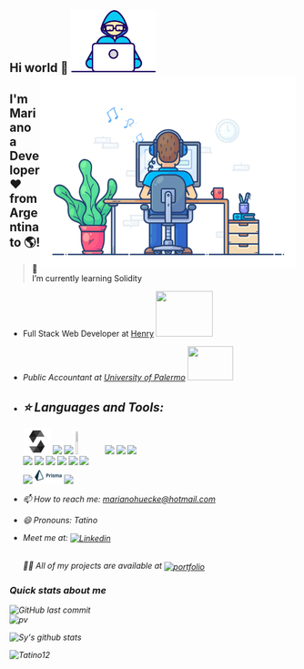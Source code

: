 



## Hi world 👋 <img src="https://github.com/Tatino12/Tatino12/blob/main/images/Developer.gif?raw=true" href="https://github.com/Tatino12" alt="CoDiNg RocKs"  width="150"/> <img align="right" src="https://github.com/Tatino12/Tatino12/blob/main/images/dev-working_rounded.gif?raw=true" href="https://github.com/sp-xd" alt="Hello Coders" width="450"/> 
<h2> I'm Mariano a Developer ❤️ from Argentina to 🌎!  </h2>
 
 
 > <a> 🌱 I’m currently learning Solidity </a>


- <p>Full Stack Web Developer at <a href="https://www.soyhenry.com">Henry</a> <img src="https://media1.giphy.com/media/jmYJF3hGctoOI/200.webp?cid=ecf05e47thm9807om47g6qwqs5ymjcextavm5z761hicoizh&rid=200.webp&ct=g" height="80" width="100"/>

- <p><em>Public Accountant at <a href="https://www.palermo.edu">University of Palermo</a> <img src="https://media3.giphy.com/media/rKuIcYO506tzjKIvy9/giphy.webp?cid=ecf05e4700qlbbosbez6cjl7u43si7dr0ixwizhquuwc4t66&rid=giphy.webp&ct=s" height="60" width="80" />

   

   
- ## :star: Languages and Tools:
   <code><img width="10%" height="45" src="https://raw.githubusercontent.com/vscode-icons/vscode-icons/master/icons/file_type_light_solidity.svg"></code>
   <code><img width="10%" src="https://www.vectorlogo.zone/logos/javascript/javascript-ar21.svg"></code>
   <code><img width="10%" src="https://www.vectorlogo.zone/logos/reactjs/reactjs-ar21.svg"></code>
   <code><img height="40" width="10%" src="https://raw.githubusercontent.com/get-icon/geticon/master/icons/redux.svg"></code>
   <code><img width="10%" src="https://www.vectorlogo.zone/logos/w3_html5/w3_html5-ar21.svg"></code>
   <code><img width="10%" src="https://www.vectorlogo.zone/logos/w3_css/w3_css-ar21.svg"></code>
   <code><img width="10%" src="https://www.vectorlogo.zone/logos/github/github-ar21.svg"></code> 
       <br />
   <code><img width="10%" src="https://www.vectorlogo.zone/logos/nodejs/nodejs-ar21.svg"></code>
   <code><img width="10%" src="https://www.vectorlogo.zone/logos/expressjs/expressjs-ar21.svg"></code>
   <code><img width="10%" src="https://www.vectorlogo.zone/logos/postgresql/postgresql-ar21.svg"></code>
   <code><img width="10%" src="https://www.vectorlogo.zone/logos/sequelizejs/sequelizejs-ar21.svg"></code>
   <code><img width="10%" src="https://www.vectorlogo.zone/logos/git-scm/git-scm-ar21.svg"></code>
   <code><img width="10%" src="https://www.vectorlogo.zone/logos/visualstudio_code/visualstudio_code-ar21.svg"></code>
      <br />
   <code><img width="10%" src="https://www.vectorlogo.zone/logos/typescriptlang/typescriptlang-ar21.svg"></code>
   <code><img width="10%" src="https://raw.githubusercontent.com/cncf/landscape/master/hosted_logos/prisma.svg"></code>
   <code><img width="10%" src="https://www.vectorlogo.zone/logos/mongodb/mongodb-ar21.svg"></code>
      <br />
   
- 📫 How to reach me: marianohuecke@hotmail.com 
- 😄 Pronouns: Tatino 

-  Meet me at: <a href="https://www.linkedin.com/in/marianohuecke/"><img align="center"  alt="Linkedin" width="34px" src="https://cdn.jsdelivr.net/npm/simple-icons@v3/icons/linkedin.svg" />
     </a>  
   
   
   <br />
   👨‍💻 All of my projects are available at   <a href="https://hueckeportfolio.vercel.app">
   <img align="center"  alt="portfolio" width="34px" height="34px" src="https://flyclipart.com/thumb2/portfolio-icons-download-free-png-and-vector-icons-unlimited-186409.png" />
   </a>  <br />
 
 ### Quick stats about me

  ![GitHub last commit](https://img.shields.io/github/last-commit/tatino12/tatino12)<br />
![pv](https://pageview.vercel.app/?github_user=tatino12)
 

![Sy's github stats](https://github-readme-stats.vercel.app/api?username=tatino12&show_icons=true&count_private=true)  
  
  <p><img align="left" src="https://github-readme-stats.vercel.app/api/top-langs?username=Tatino12&show_icons=true&locale=en&layout=compact" alt="Tatino12" /></p>

 

